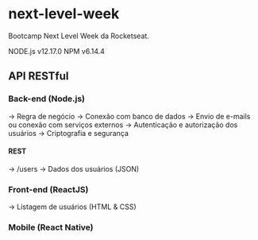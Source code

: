 # next-level-week
 Bootcamp Next Level Week da Rocketseat.

NODE.js v12.17.0
NPM v6.14.4

## API RESTful
### Back-end (Node.js)
-> Regra de negócio
-> Conexão com banco de dados
-> Envio de e-mails ou conexão com serviços externos
-> Autenticação e autorização dos usuários
-> Criptografia e segurança

#### REST
-> /users
-> Dados dos usuários (JSON)

### Front-end (ReactJS)
-> Listagem de usuários (HTML & CSS)

### Mobile (React Native)